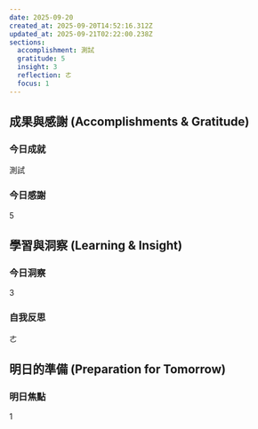 ```yaml
---
date: 2025-09-20
created_at: 2025-09-20T14:52:16.312Z
updated_at: 2025-09-21T02:22:00.238Z
sections:
  accomplishment: 測試
  gratitude: 5
  insight: 3
  reflection: ㄜ
  focus: 1
---
```


## 成果與感謝 (Accomplishments & Gratitude)
### 今日成就
測試

### 今日感謝
5

## 學習與洞察 (Learning & Insight)
### 今日洞察
3

### 自我反思
ㄜ

## 明日的準備 (Preparation for Tomorrow)
### 明日焦點
1